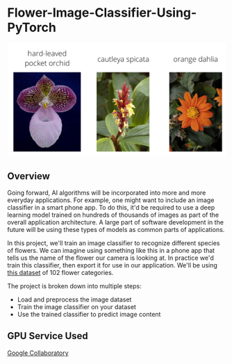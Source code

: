 # Flower-Image-Classifier-Using-PyTorch
![Sample_Img](./sample_img.png)

## Overview
Going forward, AI algorithms will be incorporated into more and more everyday applications. For example, one might want to include an image classifier in a smart phone app. To do this, it'd be required to use a deep learning model trained on hundreds of thousands of images as part of the overall application architecture. A large part of software development in the future will be using these types of models as common parts of applications.

In this project, we'll train an image classifier to recognize different species of flowers. We can imagine using something like this in a phone app that tells us the name of the flower our camera is looking at. In practice we'd train this classifier, then export it for use in our application. We'll be using [this dataset]("http://www.robots.ox.ac.uk/~vgg/data/flowers/102/index.html") of 102 flower categories.

The project is broken down into multiple steps:
- Load and preprocess the image dataset
- Train the image classifier on your dataset
- Use the trained classifier to predict image content

## GPU Service Used
[Google Collaboratory]("https://colab.research.google.com/")
